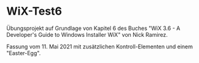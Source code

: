 # WiX-Test6
Übungsprojekt auf Grundlage von Kapitel 6 des Buches "WiX 3.6 - A Developer's Guide to Windows Installer WiX" von Nick Ramirez.

Fassung vom 11. Mai 2021 mit zusätzlichen Kontroll-Elementen und einem "Easter-Egg".
